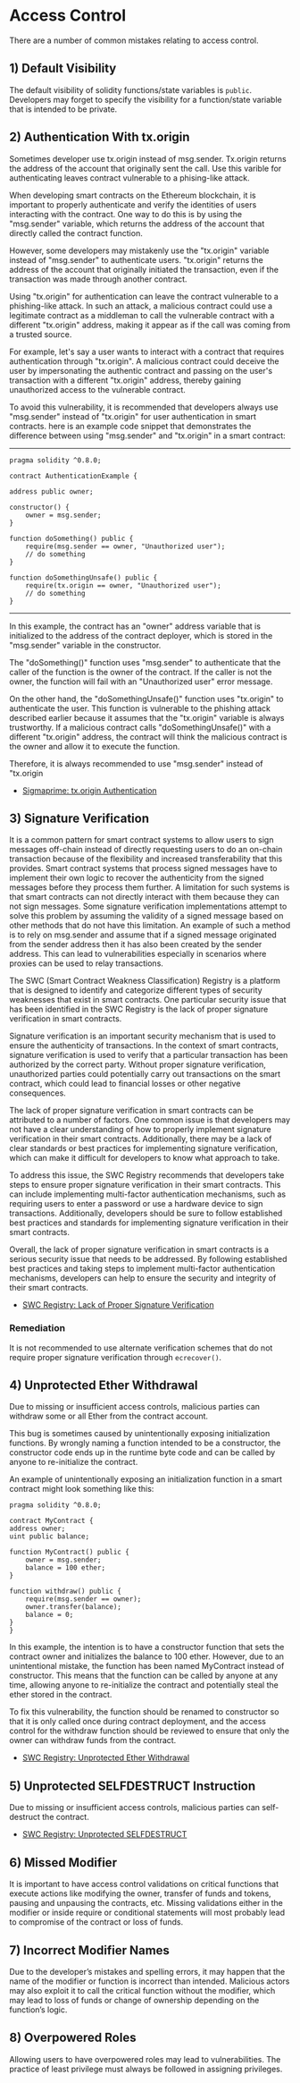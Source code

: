 # Access Control

There are a number of common mistakes relating to access control.

## 1) Default Visibility

The default visibility of solidity functions/state variables is `public`. Developers may forget to specify the visibility for a function/state variable that is intended to be private.

## 2) Authentication With tx.origin

Sometimes developer use tx.origin instead of msg.sender. Tx.origin returns the address of the account that originally sent the call. Use this varible for authenticating leaves contract vulnerable to a phising-like attack.

When developing smart contracts on the Ethereum blockchain, it is important to properly authenticate and verify the identities of users interacting with the contract. One way to do this is by using the "msg.sender" variable, which returns the address of the account that directly called the contract function.

However, some developers may mistakenly use the "tx.origin" variable instead of "msg.sender" to authenticate users. "tx.origin" returns the address of the account that originally initiated the transaction, even if the transaction was made through another contract.

Using "tx.origin" for authentication can leave the contract vulnerable to a phishing-like attack. In such an attack, a malicious contract could use a legitimate contract as a middleman to call the vulnerable contract with a different "tx.origin" address, making it appear as if the call was coming from a trusted source.

For example, let's say a user wants to interact with a contract that requires authentication through "tx.origin". A malicious contract could deceive the user by impersonating the authentic contract and passing on the user's transaction with a different "tx.origin" address, thereby gaining unauthorized access to the vulnerable contract.

To avoid this vulnerability, it is recommended that developers always use "msg.sender" instead of "tx.origin" for user authentication in smart contracts.
here is an example code snippet that demonstrates the difference between using "msg.sender" and "tx.origin" in a smart contract:


----------------------------------------------------------------------------------------
            
    pragma solidity ^0.8.0;

    contract AuthenticationExample {

    address public owner;

    constructor() {
        owner = msg.sender;
    }

    function doSomething() public {
        require(msg.sender == owner, "Unauthorized user");
        // do something
    }

    function doSomethingUnsafe() public {
        require(tx.origin == owner, "Unauthorized user");
        // do something
    }
--------------------------------------------------------------------------------------


In this example, the contract has an "owner" address variable that is initialized to the address of the contract deployer, which is stored in the "msg.sender" variable in the constructor.

The "doSomething()" function uses "msg.sender" to authenticate that the caller of the function is the owner of the contract. If the caller is not the owner, the function will fail with an "Unauthorized user" error message.

On the other hand, the "doSomethingUnsafe()" function uses "tx.origin" to authenticate the user. This function is vulnerable to the phishing attack described earlier because it assumes that the "tx.origin" variable is always trustworthy. If a malicious contract calls "doSomethingUnsafe()" with a different "tx.origin" address, the contract will think the malicious contract is the owner and allow it to execute the function.

Therefore, it is always recommended to use "msg.sender" instead of "tx.origin

- [Sigmaprime: tx.origin Authentication](https://blog.sigmaprime.io/solidity-security.html#tx-origin)

## 3) Signature Verification

It is a common pattern for smart contract systems to allow users to sign messages off-chain instead of directly requesting users to do an on-chain transaction because of the flexibility and increased transferability that this provides. Smart contract systems that process signed messages have to implement their own logic to recover the authenticity from the signed messages before they process them further. A limitation for such systems is that smart contracts can not directly interact with them because they can not sign messages. Some signature verification implementations attempt to solve this problem by assuming the validity of a signed message based on other methods that do not have this limitation. An example of such a method is to rely on msg.sender and assume that if a signed message originated from the sender address then it has also been created by the sender address. This can lead to vulnerabilities especially in scenarios where proxies can be used to relay transactions.

The SWC (Smart Contract Weakness Classification) Registry is a platform that is designed to identify and categorize different types of security weaknesses that exist in smart contracts. One particular security issue that has been identified in the SWC Registry is the lack of proper signature verification in smart contracts.

Signature verification is an important security mechanism that is used to ensure the authenticity of transactions. In the context of smart contracts, signature verification is used to verify that a particular transaction has been authorized by the correct party. Without proper signature verification, unauthorized parties could potentially carry out transactions on the smart contract, which could lead to financial losses or other negative consequences.

The lack of proper signature verification in smart contracts can be attributed to a number of factors. One common issue is that developers may not have a clear understanding of how to properly implement signature verification in their smart contracts. Additionally, there may be a lack of clear standards or best practices for implementing signature verification, which can make it difficult for developers to know what approach to take.

To address this issue, the SWC Registry recommends that developers take steps to ensure proper signature verification in their smart contracts. This can include implementing multi-factor authentication mechanisms, such as requiring users to enter a password or use a hardware device to sign transactions. Additionally, developers should be sure to follow established best practices and standards for implementing signature verification in their smart contracts.

Overall, the lack of proper signature verification in smart contracts is a serious security issue that needs to be addressed. By following established best practices and taking steps to implement multi-factor authentication mechanisms, developers can help to ensure the security and integrity of their smart contracts.

- [SWC Registry: Lack of Proper Signature Verification](https://swcregistry.io/docs/SWC-122)

### Remediation

It is not recommended to use alternate verification schemes that do not require proper signature verification through `ecrecover()`.

## 4) Unprotected Ether Withdrawal

Due to missing or insufficient access controls, malicious parties can withdraw some or all Ether from the contract account.

This bug is sometimes caused by unintentionally exposing initialization functions. By wrongly naming a function intended to be a constructor, the constructor code ends up in the runtime byte code and can be called by anyone to re-initialize the contract.

An example of unintentionally exposing an initialization function in a smart contract might look something like this:

    pragma solidity ^0.8.0;

    contract MyContract {
    address owner;
    uint public balance;

    function MyContract() public {
        owner = msg.sender;
        balance = 100 ether;
    }

    function withdraw() public {
        require(msg.sender == owner);
        owner.transfer(balance);
        balance = 0;
    }
    }

In this example, the intention is to have a constructor function that sets the contract owner and initializes the balance to 100 ether. However, due to an unintentional mistake, the function has been named MyContract instead of constructor. This means that the function can be called by anyone at any time, allowing anyone to re-initialize the contract and potentially steal the ether stored in the contract.

To fix this vulnerability, the function should be renamed to constructor so that it is only called once during contract deployment, and the access control for the withdraw function should be reviewed to ensure that only the owner can withdraw funds from the contract.


- [SWC Registry: Unprotected Ether Withdrawal](https://swcregistry.io/docs/SWC-105)

## 5) Unprotected SELFDESTRUCT Instruction

Due to missing or insufficient access controls, malicious parties can self-destruct the contract.

- [SWC Registry: Unprotected SELFDESTRUCT](https://swcregistry.io/docs/SWC-106)

## 6) Missed Modifier

It is important to have access control validations on critical functions that execute actions like modifying the owner, transfer of funds and tokens, pausing and unpausing the contracts, etc. Missing validations either in the modifier or inside require or conditional statements will most probably lead to compromise of the contract or loss of funds.

## 7) Incorrect Modifier Names

Due to the developer’s mistakes and spelling errors, it may happen that the name of the modifier or function is incorrect than intended. Malicious actors may also exploit it to call the critical function without the modifier, which may lead to loss of funds or change of ownership depending on the function’s logic.

## 8) Overpowered Roles

Allowing users to have overpowered roles may lead to vulnerabilities. The practice of least privilege must always be followed in assigning privileges.
